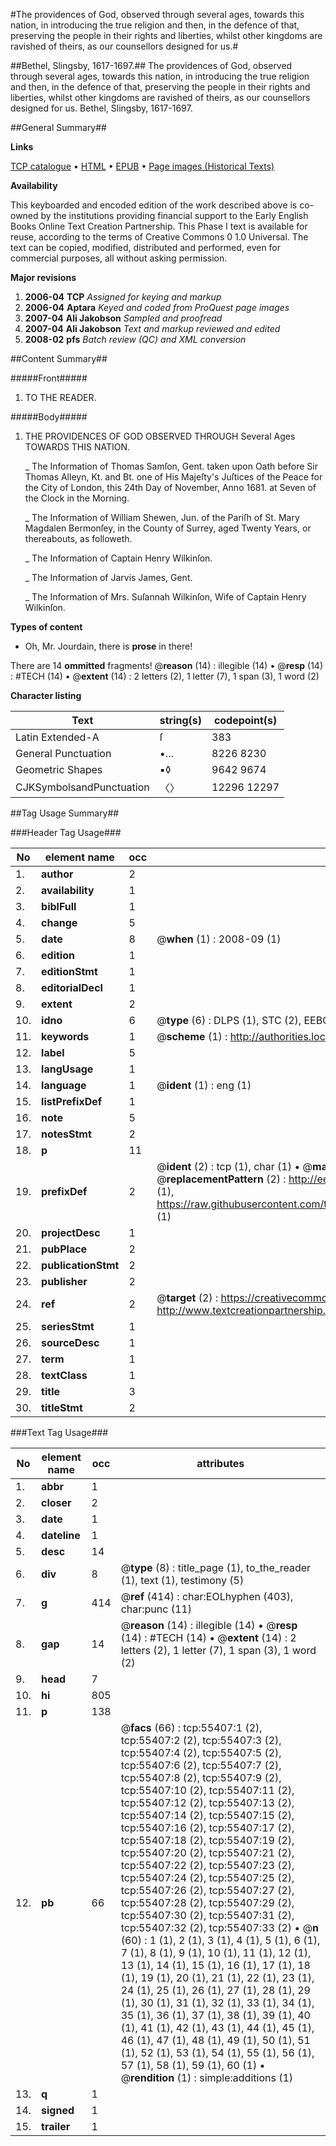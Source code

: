 #The providences of God, observed through several ages, towards this nation, in introducing the true religion and then, in the defence of that, preserving the people in their rights and liberties, whilst other kingdoms are ravished of theirs, as our counsellors designed for us.#

##Bethel, Slingsby, 1617-1697.##
The providences of God, observed through several ages, towards this nation, in introducing the true religion and then, in the defence of that, preserving the people in their rights and liberties, whilst other kingdoms are ravished of theirs, as our counsellors designed for us.
Bethel, Slingsby, 1617-1697.

##General Summary##

**Links**

[TCP catalogue](http://www.ota.ox.ac.uk/tcp/)  • 
[HTML](http://tei.it.ox.ac.uk/tcp/Texts-HTML/free/A27/A27544.html)  • 
[EPUB](http://tei.it.ox.ac.uk/tcp/Texts-EPUB/free/A27/A27544.epub) • 
[Page images (Historical Texts)](https://data.historicaltexts.jisc.ac.uk/view?pubId=eebo-12171487e&pageId=eebo-12171487e-55407-1)

**Availability**

This keyboarded and encoded edition of the
	       work described above is co-owned by the institutions
	       providing financial support to the Early English Books
	       Online Text Creation Partnership. This Phase I text is
	       available for reuse, according to the terms of Creative
	       Commons 0 1.0 Universal. The text can be copied,
	       modified, distributed and performed, even for
	       commercial purposes, all without asking permission.

**Major revisions**

1. __2006-04__ __TCP__ *Assigned for keying and markup*
1. __2006-04__ __Aptara__ *Keyed and coded from ProQuest page images*
1. __2007-04__ __Ali Jakobson__ *Sampled and proofread*
1. __2007-04__ __Ali Jakobson__ *Text and markup reviewed and edited*
1. __2008-02__ __pfs__ *Batch review (QC) and XML conversion*

##Content Summary##

#####Front#####

1. TO THE
READER.

#####Body#####

1. THE
PROVIDENCES OF GOD
OBSERVED THROUGH
Several Ages
TOWARDS THIS
NATION.

    _ The Information of Thomas Samſon, Gent. taken upon Oath before
Sir Thomas Alleyn, Kt. and Bt. one of His Majeſty's Juſtices of
the Peace for the City of London, this 24th Day of November,
Anno 1681. at Seven of the Clock in the Morning.

    _ The Information of William Shewen, Jun. of the Pariſh of St. Mary
Magdalen Bermonſey, in the County of Surrey, aged Twenty
Years, or thereabouts, as followeth.

    _ The Information of Captain Henry Wilkinſon.

    _ The Information of Jarvis James, Gent.

    _ The Information of Mrs. Suſannah Wilkinſon, Wife of Captain
Henry Wilkinſon.

**Types of content**

  * Oh, Mr. Jourdain, there is **prose** in there!

There are 14 **ommitted** fragments! 
 @__reason__ (14) : illegible (14)  •  @__resp__ (14) : #TECH (14)  •  @__extent__ (14) : 2 letters (2), 1 letter (7), 1 span (3), 1 word (2)

**Character listing**


|Text|string(s)|codepoint(s)|
|---|---|---|
|Latin Extended-A|ſ|383|
|General Punctuation|•…|8226 8230|
|Geometric Shapes|▪◊|9642 9674|
|CJKSymbolsandPunctuation|〈〉|12296 12297|

##Tag Usage Summary##

###Header Tag Usage###

|No|element name|occ|attributes|
|---|---|---|---|
|1.|__author__|2||
|2.|__availability__|1||
|3.|__biblFull__|1||
|4.|__change__|5||
|5.|__date__|8| @__when__ (1) : 2008-09 (1)|
|6.|__edition__|1||
|7.|__editionStmt__|1||
|8.|__editorialDecl__|1||
|9.|__extent__|2||
|10.|__idno__|6| @__type__ (6) : DLPS (1), STC (2), EEBO-CITATION (1), OCLC (1), VID (1)|
|11.|__keywords__|1| @__scheme__ (1) : http://authorities.loc.gov/ (1)|
|12.|__label__|5||
|13.|__langUsage__|1||
|14.|__language__|1| @__ident__ (1) : eng (1)|
|15.|__listPrefixDef__|1||
|16.|__note__|5||
|17.|__notesStmt__|2||
|18.|__p__|11||
|19.|__prefixDef__|2| @__ident__ (2) : tcp (1), char (1)  •  @__matchPattern__ (2) : ([0-9\-]+):([0-9IVX]+) (1), (.+) (1)  •  @__replacementPattern__ (2) : http://eebo.chadwyck.com/downloadtiff?vid=$1&page=$2 (1), https://raw.githubusercontent.com/textcreationpartnership/Texts/master/tcpchars.xml#$1 (1)|
|20.|__projectDesc__|1||
|21.|__pubPlace__|2||
|22.|__publicationStmt__|2||
|23.|__publisher__|2||
|24.|__ref__|2| @__target__ (2) : https://creativecommons.org/publicdomain/zero/1.0/ (1), http://www.textcreationpartnership.org/docs/. (1)|
|25.|__seriesStmt__|1||
|26.|__sourceDesc__|1||
|27.|__term__|1||
|28.|__textClass__|1||
|29.|__title__|3||
|30.|__titleStmt__|2||


###Text Tag Usage###

|No|element name|occ|attributes|
|---|---|---|---|
|1.|__abbr__|1||
|2.|__closer__|2||
|3.|__date__|1||
|4.|__dateline__|1||
|5.|__desc__|14||
|6.|__div__|8| @__type__ (8) : title_page (1), to_the_reader (1), text (1), testimony (5)|
|7.|__g__|414| @__ref__ (414) : char:EOLhyphen (403), char:punc (11)|
|8.|__gap__|14| @__reason__ (14) : illegible (14)  •  @__resp__ (14) : #TECH (14)  •  @__extent__ (14) : 2 letters (2), 1 letter (7), 1 span (3), 1 word (2)|
|9.|__head__|7||
|10.|__hi__|805||
|11.|__p__|138||
|12.|__pb__|66| @__facs__ (66) : tcp:55407:1 (2), tcp:55407:2 (2), tcp:55407:3 (2), tcp:55407:4 (2), tcp:55407:5 (2), tcp:55407:6 (2), tcp:55407:7 (2), tcp:55407:8 (2), tcp:55407:9 (2), tcp:55407:10 (2), tcp:55407:11 (2), tcp:55407:12 (2), tcp:55407:13 (2), tcp:55407:14 (2), tcp:55407:15 (2), tcp:55407:16 (2), tcp:55407:17 (2), tcp:55407:18 (2), tcp:55407:19 (2), tcp:55407:20 (2), tcp:55407:21 (2), tcp:55407:22 (2), tcp:55407:23 (2), tcp:55407:24 (2), tcp:55407:25 (2), tcp:55407:26 (2), tcp:55407:27 (2), tcp:55407:28 (2), tcp:55407:29 (2), tcp:55407:30 (2), tcp:55407:31 (2), tcp:55407:32 (2), tcp:55407:33 (2)  •  @__n__ (60) : 1 (1), 2 (1), 3 (1), 4 (1), 5 (1), 6 (1), 7 (1), 8 (1), 9 (1), 10 (1), 11 (1), 12 (1), 13 (1), 14 (1), 15 (1), 16 (1), 17 (1), 18 (1), 19 (1), 20 (1), 21 (1), 22 (1), 23 (1), 24 (1), 25 (1), 26 (1), 27 (1), 28 (1), 29 (1), 30 (1), 31 (1), 32 (1), 33 (1), 34 (1), 35 (1), 36 (1), 37 (1), 38 (1), 39 (1), 40 (1), 41 (1), 42 (1), 43 (1), 44 (1), 45 (1), 46 (1), 47 (1), 48 (1), 49 (1), 50 (1), 51 (1), 52 (1), 53 (1), 54 (1), 55 (1), 56 (1), 57 (1), 58 (1), 59 (1), 60 (1)  •  @__rendition__ (1) : simple:additions (1)|
|13.|__q__|1||
|14.|__signed__|1||
|15.|__trailer__|1||
